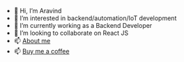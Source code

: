 - 👋 Hi, I’m Aravind
- 👀 I’m interested in backend/automation/IoT development
- 🌱 I’m currently working as a Backend Developer
- 💞️ I’m looking to collaborate on React JS
- 📫 [About me](https://www.aravind.one/)
- 📫 [Buy me a coffee](https://buymeacoffee.com/bangalorehr)
